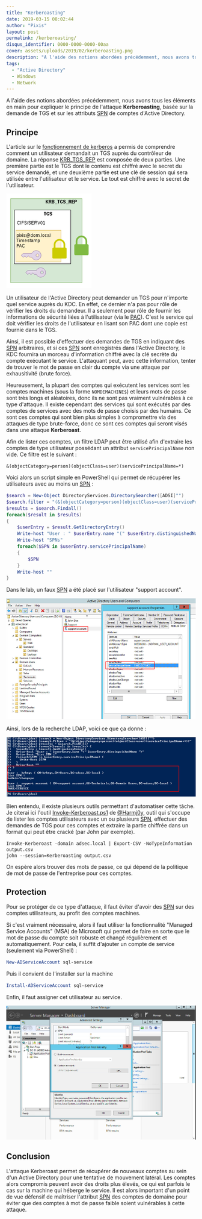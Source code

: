 ```yaml
---
title: "Kerberoasting"
date: 2019-03-15 08:02:44
author: "Pixis"
layout: post
permalink: /kerberoasting/
disqus_identifier: 0000-0000-0000-00aa
cover: assets/uploads/2019/02/kerberoasting.png
description: "A l'aide des notions abordées précédemment, nous avons tous les éléments en main pour expliquer le principe de l'attaque Kerberoasting, basée sur la demande de TGS et sur les attributs SPN de comptes d'Active Directory."
tags:
  - "Active Directory"
  - Windows
  - Network
---
```


A l'aide des notions abordées précédemment, nous avons tous les éléments en main pour expliquer le principe de l'attaque **Kerberoasting**, basée sur la demande de TGS et sur les attributs [SPN](/service-principal-name-spn) de comptes d'Active Directory.

<!--more-->

## Principe

L'article sur le [fonctionnement de kerberos](/kerberos) a permis de comprendre comment un utilisateur demandait un TGS auprès du contrôleur de domaine. La réponse [KRB_TGS_REP](/kerberos/#krb_tgs_rep) est composée de deux parties. Une première partie est le TGS dont le contenu est chiffré avec le secret du service demandé, et une deuxième partie est une clé de session qui sera utilisée entre l'utilisateur et le service. Le tout est chiffré avec le secret de l'utilisateur.

[![Ticket pour le service](/assets/uploads/2018/05/tgsrep.png)](/assets/uploads/2018/05/tgsrep.png)

Un utilisateur de l'Active Directory peut demander un TGS pour n'importe quel service auprès du KDC. En effet, ce dernier n'a pas pour rôle de vérifier les droits du demandeur. Il a seulement pour rôle de fournir les informations de sécurité liées à l'utilisateur (via le [PAC](/silver-golden-ticket/#pac)). C'est le service qui doit vérifier les droits de l'utilisateur en lisant son PAC dont une copie est fournie dans le TGS.

Ainsi, il est possible d'effectuer des demandes de TGS en indiquant des [SPN](/service-principal-name-spn) arbitraires, et si ces [SPN](/service-principal-name-spn) sont enregistrés dans l'Active Directory, le KDC fournira un morceau d'information chiffré avec la clé secrète du compte exécutant le service. L'attaquant peut, avec cette information, tenter de trouver le mot de passe en clair du compte via une attaque par exhausitivité (brute force).

Heureusement, la plupart des comptes qui exécutent les services sont les comptes machines (sous la forme `NOMDEMACHINE$`) et leurs mots de passe sont très longs et aléatoires, donc ils ne sont pas vraiment vulnérables à ce type d'attaque. Il existe cependant des services qui sont exécutés par des comptes de services avec des mots de passe choisis par des humains. Ce sont ces comptes qui sont bien plus simples à compromettre via des attaques de type brute-force, donc ce sont ces comptes qui seront visés dans une attaque **Kerberoast**.

Afin de lister ces comptes, un filtre LDAP peut être utilisé afin d'extraire les comptes de type utilisateur possédant un attribut `servicePrincipalName` non vide. Ce filtre est le suivant :

```
&(objectCategory=person)(objectClass=user)(servicePrincipalName=*)
```

Voici alors un script simple en PowerShell qui permet de récupérer les utilisateurs avec au moins un [SPN](/service-principal-name-spn) :

```powershell
$search = New-Object DirectoryServices.DirectorySearcher([ADSI]"")
$search.filter = "(&(objectCategory=person)(objectClass=user)(servicePrincipalName=*))"
$results = $search.Findall()
foreach($result in $results)
{
	$userEntry = $result.GetDirectoryEntry()
	Write-host "User : " $userEntry.name "(" $userEntry.distinguishedName ")"
	Write-host "SPNs"        
	foreach($SPN in $userEntry.servicePrincipalName)
	{
		$SPN       
	}
	Write-host ""
}
```

Dans le lab, un faux [SPN](/service-principal-name-spn) a été placé sur l'utilisateur "support account".

[![SPN on User](/assets/uploads/2019/03/SPNOnUser.png)](/assets/uploads/2019/03/SPNOnUser.png)

Ainsi, lors de la recherche LDAP, voici ce que ça donne :

[![SPN MapListpings](/assets/uploads/2019/03/SPNListUsersPowershell.png)](/assets/uploads/2019/03/SPNListUsersPowershell.png)

Bien entendu, il existe plusieurs outils permettant d'automatiser cette tâche. Je citerai ici l'outil [Invoke-Kerberoast.ps1](https://github.com/EmpireProject/Empire/blob/master/data/module_source/credentials/Invoke-Kerberoast.ps1) de [@Harmj0y](https://twitter.com/harmj0y), outil qui s'occupe de lister les comptes utilisateurs avec un ou plusieurs [SPN](/service-principal-name-spn), effectuer des demandes de TGS pour ces comptes et extraire la partie chiffrée dans un format qui peut être cracké (par John par exemple).

```
Invoke-Kerberoast -domain adsec.local | Export-CSV -NoTypeInformation output.csv
john --session=Kerberoasting output.csv
```

On espère alors trouver des mots de passe, ce qui dépend de la politique de mot de passe de l'entreprise pour ces comptes.

## Protection

Pour se protéger de ce type d'attaque, il faut éviter d'avoir des [SPN](/service-principal-name-spn) sur des comptes utilisateurs, au profit des comptes machines.

Si c'est vraiment nécessaire, alors il faut utiliser la fonctionnalité "Managed Service Accounts" (MSA) de Microsoft qui permet de faire en sorte que le mot de passe du compte soit robuste et changé régulièrement et automatiquement. Pour cela, il suffit d'ajouter un compte de service (seulement via PowerShell) :

```powershell
New-ADServiceAccount sql-service
```

Puis il convient de l'installer sur la machine

```powershell
Install-ADServiceAccount sql-service
```

Enfin, il faut assigner cet utilisateur au service.

[![Assignation du compte de service](/assets/uploads/2019/02/set-account-service.png)](/assets/uploads/2019/02/set-account-service.png)

## Conclusion

L'attaque Kerberoast permet de récupérer de nouveaux comptes au sein d'un Active Directory pour une tentative de mouvement latéral. Les comptes alors compromis peuvent avoir des droits plus élevés, ce qui est parfois le cas sur la machine qui héberge le service. Il est alors important d'un point de vue défensif de maîtriser l'attribut [SPN](/service-principal-name-spn) des comptes de domaine pour éviter que des comptes à mot de passe faible soient vulnérables à cette attaque.